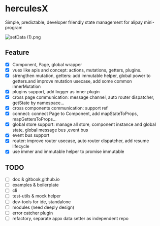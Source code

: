 # herculesX
Simple, predictable, developer friendly state management for alipay mini-program


![setData (1).png](https://cdn.nlark.com/lark/0/2018/png/82549/1537904366328-49a7e2e5-5aeb-4326-be5f-8cf0eb603181.png) 

## Feature

- [x] Component, Page, global wrapper
- [x] vuex like apis and concept: actions, mutations, getters, plugins.
- [x] strengthen mutation, getters: add immutable helper, global power to getters.and improve mutation usecase, add some common innerMutation
- [x] plugins support, add logger as inner plugin
- [x] cross page communication: message channel, auto router dispatcher, getState by namespace...
- [x] cross components communication: support ref
- [x] connect: connect Page to Component, add mapStateToProps, mapGettersToProps...
- [x] global store support: manage all store, component instance and global state, global message bus ,event bus
- [x] event bus support
- [x] router: improve router usecase, auto router dispatcher, add resume lifecycle
- [x] use immer and immutable helper to promise immutable

## TODO
- [ ] doc & gitbook,github.io
- [ ] examples & boilerplate
- [ ] cli
- [ ] test-utils & mock helper
- [ ] dev-tools for ide, standalone
- [ ] modules (need deeply design)
- [ ] error catcher plugin
- [ ] refactory, separate appx data setter as independent repo

